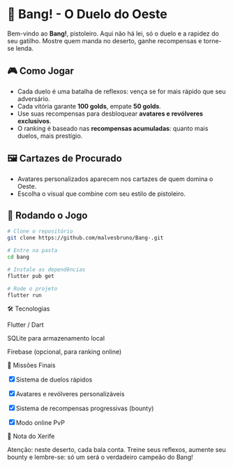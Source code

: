# 🤠 Bang! - O Duelo do Oeste

Bem-vindo ao **Bang!**, pistoleiro. Aqui não há lei, só o duelo e a rapidez do seu gatilho. Mostre quem manda no deserto, ganhe recompensas e torne-se lenda.

## 🎮 Como Jogar
- Cada duelo é uma batalha de reflexos: vença se for mais rápido que seu adversário.  
- Cada vitória garante **100 golds**, empate **50 golds**.  
- Use suas recompensas para desbloquear **avatares e revólveres exclusivos**.  
- O ranking é baseado nas **recompensas acumuladas**: quanto mais duelos, mais prestígio.

## 🖼️ Cartazes de Procurado
- Avatares personalizados aparecem nos cartazes de quem domina o Oeste.  
- Escolha o visual que combine com seu estilo de pistoleiro.

## 🚀 Rodando o Jogo

```bash
# Clone o repositório
git clone https://github.com/malvesbruno/Bang-.git

# Entre na pasta
cd bang

# Instale as dependências
flutter pub get

# Rode o projeto
flutter run
```

🛠️ Tecnologias

Flutter / Dart

SQLite para armazenamento local

Firebase (opcional, para ranking online)

📌 Missões Finais

 <input type="checkbox" checked>Sistema de duelos rápidos

 <input type="checkbox" checked>Avatares e revólveres personalizáveis

 <input type="checkbox" checked>Sistema de recompensas progressivas (bounty)

 <input type="checkbox" checked>Modo online PvP

🤠 Nota do Xerife

Atenção: neste deserto, cada bala conta. Treine seus reflexos, aumente seu bounty e lembre-se: só um será o verdadeiro campeão do Bang!
